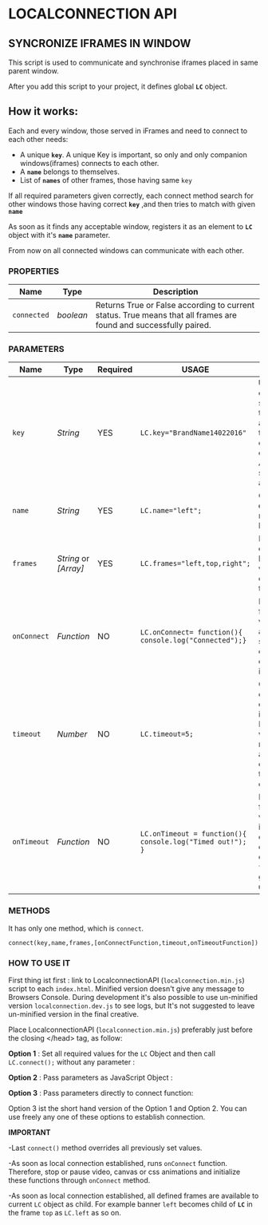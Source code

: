 # LOCALCONNECTION API

## SYNCRONIZE IFRAMES IN WINDOW

This script is used to communicate and synchronise iframes placed in same parent window.

After you add this script to your project, it defines global **`LC`** object.
## How it works:

Each and every window, those served in iFrames and need to connect to each other needs:

- A unique **`key`**. A unique Key is important, so only and only companion windows(iframes) connects to each other.
- A **`name`** belongs to themselves.
- List of **`names`** of other frames, those having same `key`

If all required parameters given correctly, each connect method search for other windows those having correct **`key`** ,and then tries to match with given **`name`**

As soon as it finds any acceptable window, registers it as an element to **`LC`** object with it's **`name`** parameter.

From now on all connected windows can communicate with each other.
### PROPERTIES
|Name|Type| Description |
|----|----|-------------|
|`connected`|*boolean*| Returns True or False according to current status. True means that all frames are found and successfully paired.|


### PARAMETERS
|Name|Type| Required|USAGE| Description |
|----|-----|---------|-----|-------|
|`key` | *String* | YES|`LC.key="BrandName14022016"`|**Unique** connection string. Set this value for all iframes that should communicate each other. Avoid using same key for all projects. |
|`name` | *String* | YES|`LC.name="left";`|Give a **different** name to each banner.|
|`frames` | *String* or *[Array]* | YES|`LC.frames="left,top,right";`|Define name of all other banners that will be connected to.|
|`onConnect`|*Function*|NO|`LC.onConnect= function(){ console.log("Connected");}` |Define a function that will be called as soon as successfully connected to other iframes.|
|`timeout` | *Number* | NO|`LC.timeout=5;`| Quit trying to connect after defined time in seconds. Default is `0` which means no timeout and keeps continuously try to connect. |
|`onTimeout` | *Function* | NO|`LC.onTimeout = function(){ console.log("Timed out!"); }` | Define a function that will be called if timeout occurs. It will only be called if `timeout` is greater then `0`. |


### METHODS

It has only one method, which is `connect`.

`connect(key,name,frames,[onConnectFunction,timeout,onTimeoutFunction])`

### HOW TO USE IT

First thing ist first : link to LocalconnectionAPI (`localconnection.min.js`) script to each `index.html`. Minified version doesn't give any message to Browsers Console.
During development it's also possible to use un-minified version `localconnection.dev.js`  to see logs, but  It's not suggested to leave un-minified version in the final creative.


Place LocalconnectionAPI (`localconnection.min.js`) preferably just before the closing &lt;/head&gt; tag, as follow:


<script src="localconnection.min.js"></script>

**Option 1** : Set all required values for the `LC` Object and then call `LC.connect();` without any parameter :

<script>
    LC.key = 'uniqueConnectionString';
    LC.name = 'right';
    LC.frames = 'left,top';
    LC.onConnect = function () {
        console.log('Do this as soon as connection established!');
        /*
         From this point window of left and top will be available as
         LC.left and LC.top
         for example :
         */
        LC.left.document.getElementsByTagName('body')[0].style.backgroundColor = 'pink';
    };
    LC.connect();
</script>

**Option 2** :
Pass parameters as JavaScript Object :

<script>
    LC.connect({
                "key": "uniqueConnectionString",
                "name": "right",
                "frames": ['left', 'top'],
                "onConnect": function () {
                    console.log('Do this as soon as connection established!');
                    /*
                     From this point window of left and top will be available as
                     LC.left and LC.top
                     for example :
                     */
                    LC.left.document.getElementsByTagName('body')[0].style.backgroundColor = 'pink';
                },
                "timeout": 7,
                "onTimeout": function () {
                    console.log('Connection timed out!');
                }
            }
    );
</script>

**Option 3** :
Pass parameters directly to connect function:

<script>
    LC.connect("uniqueConnectionString", "right", ["left", "top"] | onConnectFunction, timeout, onTimeoutFunction);
</script>


Option 3 ist the short hand version of the Option 1 and Option 2.  You can use freely any one of these options to establish connection.


**IMPORTANT**



-Last `connect()` method overrides all previously set values.

-As soon as local connection established, runs `onConnect` function. Therefore, stop or pause video, canvas or css animations and initialize these functions through `onConnect` method.

-As soon as local connection established, all defined frames are available to current `LC` object as child. For example banner `left` becomes child of **`LC`** in the frame `top` as `LC.left` as so on.





